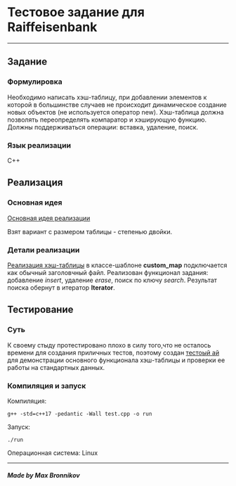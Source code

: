 # Тестовое задание для Raiffeisenbank

-----

## Задание 

### Формулировка

Необходимо написать хэш-таблицу, при добавлении элементов к которой в большинстве случаев не происходит 
динамическое создание новых объектов (не используется оператор new). 
Хэш-таблица должна позволять переопределять компаратор и хэширующую функцию. 
Должны поддерживаться операции: вставка, удаление, поиск.


### Язык реализации 

C++


## Реализация

### Основная идея

[Основная идея реализации](https://habr.com/ru/company/mailru/blog/323242/)

Взят вариант с размером таблицы - степенью двойки.

### Детали реализации

[Реализация хэш-таблицы](HashTable.hpp) в классе-шаблоне **custom_map** подключается как обычный заголовчный файл. 
Реализован функционал задания: добавление *insert*, удаление *erase*, поиск по ключу *search*. 
Результат поиска обернут в итератор **Iterator**.

## Тестирование

### Суть

К своему стыду протестировано плохо в силу того,что не осталось времени для создания приличных тестов, поэтому создан 
[тестоый ай](test.cpp) для демонстрации основного функционала хэш-таблицы и проверки ее работы на стандартных данных.
 
### Компиляция и запуск 
Компиляция:

```
g++ -std=c++17 -pedantic -Wall test.cpp -o run

```

Запуск:

```
./run

```

Операционная система: Linux


-----

##### Made by Max Bronnikov

